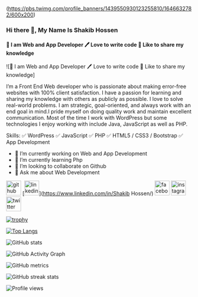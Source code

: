 (https://pbs.twimg.com/profile_banners/1439550930123255810/1646632782/600x200)
### Hi there 👋, My Name Is Shakib Hossen
#### 👑 I am Web and App Developer 🖊️ Love to write code 🎤 Like to share my knowledge
![👑 I am Web and App Developer 🖊️ Love to write code 🎤 Like to share my knowledge]

I’m a Front End Web developer who is passionate about making error-free websites with 100% client satisfaction. I have a passion for learning and sharing my knowledge with others as publicly as possible. I love to solve real-world problems. I am strategic, goal-oriented, and always work with an end goal in mind.I pride myself on doing quality work and maintain excellent communication. Most of the time I work with WordPress but some technologies I enjoy working with include Java, JavaScript as well as PHP.

Skills: ✅ WordPress ✅ JavaScript ✅ PHP ✅ HTML5 / CSS3 /  Bootstrap ✅ App Development

- 🔭 I’m currently working on Web and App Development 
- 🌱 I’m currently learning Php 
- 👯 I’m looking to collaborate on Github 
- 💬 Ask me about Web Development 


[<img src='https://cdn.jsdelivr.net/npm/simple-icons@3.0.1/icons/github.svg' alt='github' height='40'>](https://github.com/shakib907)  [<img src='https://cdn.jsdelivr.net/npm/simple-icons@3.0.1/icons/linkedin.svg' alt='linkedin' height='40'>](https://www.linkedin.com/in/Shakib Hossen/)  [<img src='https://cdn.jsdelivr.net/npm/simple-icons@3.0.1/icons/facebook.svg' alt='facebook' height='40'>](https://www.facebook.com/shakibmona)  [<img src='https://cdn.jsdelivr.net/npm/simple-icons@3.0.1/icons/instagram.svg' alt='instagram' height='40'>](https://www.instagram.com/shakibhossen__/)  [<img src='https://cdn.jsdelivr.net/npm/simple-icons@3.0.1/icons/twitter.svg' alt='twitter' height='40'>](https://twitter.com/@Shakib__Hossen)  

[![trophy](https://github-profile-trophy.vercel.app/?username=shakib907)](https://github.com/ryo-ma/github-profile-trophy)

[![Top Langs](https://github-readme-stats.vercel.app/api/top-langs/?username=shakib907)](https://github.com/anuraghazra/github-readme-stats)

![GitHub stats](https://github-readme-stats.vercel.app/api?username=shakib907&show_icons=true)  

![GitHub Activity Graph](https://activity-graph.herokuapp.com/graph?username=shakib907)  

![GitHub metrics](https://metrics.lecoq.io/shakib907)  

![GitHub streak stats](https://github-readme-streak-stats.herokuapp.com/?user=shakib907)  

![Profile views](https://gpvc.arturio.dev/shakib907)  
